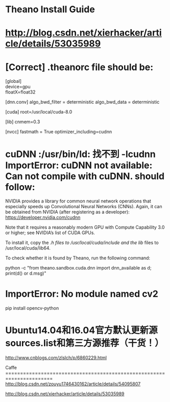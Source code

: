 # Theano Install Guide

http://blog.csdn.net/xierhacker/article/details/53035989
 ======================================================================
[Correct] .theanorc file should be:
 ======================================================================
[global]  
device=gpu  
floatX=float32 

[dnn.conv]
algo_bwd_filter = deterministic
algo_bwd_data = deterministic

[cuda]
root=/usr/local/cuda-8.0

[lib]
cnmem=0.3

[nvcc]
fastmath = True
optimizer_including=cudnn




cuDNN :/usr/bin/ld: 找不到 -lcudnn 
ImportError: cuDNN not available: Can not compile with cuDNN. 
should follow:
 ======================================================================
NVIDIA provides a library for common neural network operations that especially speeds up Convolutional Neural Networks (CNNs). Again, it can be obtained from NVIDIA (after registering as a developer): https://developer.nvidia.com/cudnn

Note that it requires a reasonably modern GPU with Compute Capability 3.0 or higher; see NVIDIA’s list of CUDA GPUs.

To install it, copy the *.h files to /usr/local/cuda/include and the lib* files to /usr/local/cuda/lib64.

To check whether it is found by Theano, run the following command:

python -c "from theano.sandbox.cuda.dnn import dnn_available as d; print(d() or d.msg)"

ImportError: No module named cv2
 ======================================================================
 pip install opencv-python

 
 Ubuntu14.04和16.04官方默认更新源sources.list和第三方源推荐（干货！）
  ======================================================================
  http://www.cnblogs.com/zlslch/p/6860229.html
  
  Caffe 
    ======================================================================
  http://blog.csdn.net/zouyu1746430162/article/details/54095807
  
  http://blog.csdn.net/xierhacker/article/details/53035989
